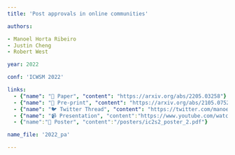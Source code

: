 ```yaml
---
title: 'Post approvals in online communities'

authors:

- Manoel Horta Ribeiro
- Justin Cheng
- Robert West

year: 2022

conf: 'ICWSM 2022'

links:
  - {"name": "📜 Paper", "content": "https://arxiv.org/abs/2205.03258"}
  - {"name": "📄 Pre-print", "content": "https://arxiv.org/abs/2105.07523"}
  - {"name": "🐦 Twitter Thread", "content": "https://twitter.com/manoelribeiro/status/1532280677055483904"}
  - {"name": "📹 Presentation", "content":"https://www.youtube.com/watch?v=ce6ReJcv0wU"}
  - {"name":"📃 Poster", "content":"/posters/ic2s2_poster_2.pdf"}

name_file: '2022_pa'

---
```

